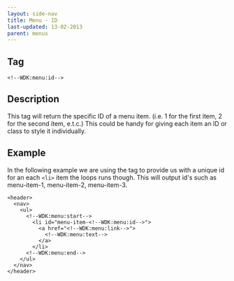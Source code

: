 ```yaml
---
layout: side-nav
title: Menu - ID
last-updated: 13-02-2013
parent: menus
---
```


## Tag

`<!--WDK:menu:id-->`

## Description

This tag will return the specific ID of a menu item. (i.e. 1 for the first item, 2 for the second item, e.t.c.)
This could be handy for giving each item an ID or class to style it individually.

## Example

In the following example we are using the tag to provide us with a unique id for an each `<li>` item the loops runs though. This will output id's such as menu-item-1, menu-item-2, menu-item-3.

~~~
<header>
  <nav>
    <ul>
      <!--WDK:menu:start-->
        <li id="menu-item-<!--WDK:menu:id-->">
          <a href="<!--WDK:menu:link-->">
            <!--WDK:menu:text-->
          </a>
        </li>
      <!--WDK:menu:end-->
    </ul>
  </nav>
</header>
~~~